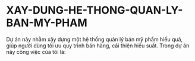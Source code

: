 # XAY-DUNG-HE-THONG-QUAN-LY-BAN-MY-PHAM
Dự án này nhằm xây dựng một hệ thống quản lý bán mỹ phẩm hiểu quả, giúp người dùng tối ưu quy trình bán hàng, cải thiện hiểu suất. Trong dự án này công việc của tôi là:
